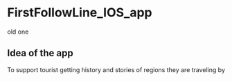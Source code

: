 # FirstFollowLine_IOS_app
old one

## Idea of the app
To support tourist getting history and stories of regions they are traveling by 
